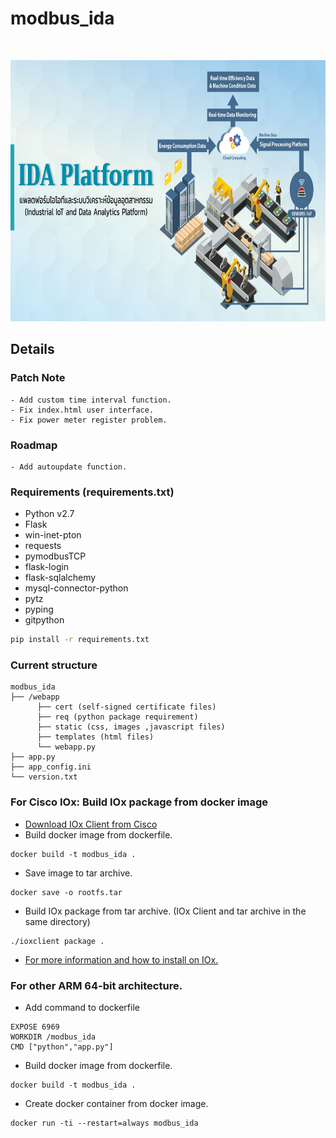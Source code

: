 # modbus_ida
<br>
<p align="center">
    <img src="/webapp/static/images/ida_platform.jpg" width="800" height="418">
</p>

## Details
### Patch Note
```
- Add custom time interval function.
- Fix index.html user interface.
- Fix power meter register problem.
```
### Roadmap
```
- Add autoupdate function.
```
### Requirements (requirements.txt)
* Python v2.7
* Flask
* win-inet-pton
* requests
* pymodbusTCP
* flask-login
* flask-sqlalchemy
* mysql-connector-python
* pytz
* pyping
* gitpython
```sh
pip install -r requirements.txt
```
### Current structure
```
modbus_ida
├── /webapp
      ├── cert (self-signed certificate files)
      ├── req (python package requirement)
      ├── static (css, images ,javascript files)
      ├── templates (html files)
      └── webapp.py
├── app.py
├── app_config.ini
└── version.txt
```
### For Cisco IOx: Build IOx package from docker image
* [Download IOx Client from Cisco](https://software.cisco.com/download/home/286306005/type/286306762/release/1.10.0)
* Build docker image from dockerfile.
```
docker build -t modbus_ida .
```
* Save image to tar archive.
```
docker save -o rootfs.tar
```
* Build IOx package from tar archive. (IOx Client and tar archive in the same directory)
```
./ioxclient package .
```
* [For more information and how to install on IOx.](https://www.cisco.com/c/en/us/support/docs/routers/1101-industrial-integrated-services-router/214383-build-and-deploy-a-docker-iox-package-fo.html#anc7)

### For other ARM 64-bit architecture.
* Add command to dockerfile
```
EXPOSE 6969
WORKDIR /modbus_ida
CMD ["python","app.py"]
```
* Build docker image from dockerfile.
```
docker build -t modbus_ida .
```
* Create docker container from docker image.
```
docker run -ti --restart=always modbus_ida
```
